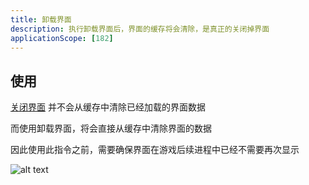 ```yaml
---
title: 卸载界面
description: 执行卸载界面后，界面的缓存将会清除，是真正的关闭掉界面
applicationScope: [182]
---
```


## 使用

[关闭界面](./closeinterface) 并不会从缓存中清除已经加载的界面数据

而使用卸载界面，将会直接从缓存中清除界面的数据

因此使用此指令之前，需要确保界面在游戏后续进程中已经不需要再次显示

![alt text](https://cdn.gcw.wiki/gcw/image/zh_hans/commands/interface/uninstallinterface/image.png)
